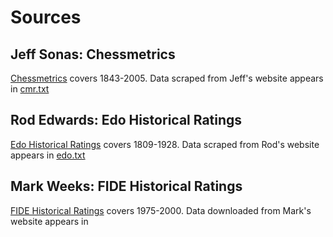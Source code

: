 # Sources
## Jeff Sonas: Chessmetrics

[Chessmetrics](http://www.chessmetrics.com/cm/) covers 1843-2005. Data scraped from Jeff's website appears in [cmr.txt](./data/cmr.txt)

## Rod Edwards: Edo Historical Ratings

[Edo Historical Ratings](http://www.edochess.ca/index.html) covers 1809-1928. Data scraped from Rod's website appears in [edo.txt](./data/edo.txt)

## Mark Weeks: FIDE Historical Ratings

[FIDE Historical Ratings](https://www.mark-weeks.com/chess/ratings/) covers 1975-2000. Data downloaded from Mark's website appears in 
